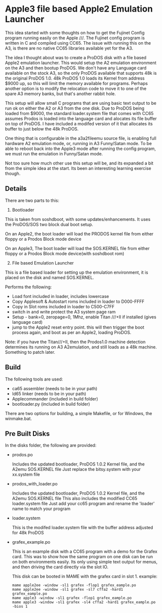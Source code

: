 # Apple3 file based Apple2 Emulation Launcher
This idea started with some thoughts on how to get the Fujinet Config program running easily on the Apple ///. The Fujinet config program is written in C and compiled using CC65. The issue with running this on the A3, is there are no native CC65 libraries available yet for the A3.

The idea I thought about was to create a ProDOS disk with a file based Apple2 emulation launcher. This would setup the A2 emulation environment on the A3 and then bootup ProDOS. We don't have any Language card available on the stock A3, so the only ProDOS available that supports 48k is the original ProDOS 1.0. 48k ProDOS 1.0 loads its Kernel from address $9000 up, so this will limit the memory available for programs. Perhaps another option is to modify the relocation code to move it to one of the spare A3 memory banks, but that's another rabbit hole.

This setup will allow small C programs that are using basic text output to be run ok on either the A2 or A3 from the one disk. Due to ProDOS being loaded from $9000, the standard loader.system file that comes with CC65 assumes Prodos is loaded into the language card and alocates its file buffer on top of ProDOS. I have included a modifed version of it that allocates its buffer to just below the 48k ProDOS.

One thing that is configurable in the a3a2fileemu source file, is enabling full hardware A2 emulation mode, or, running in A3 Funny/Satan mode. To be able to reboot back into the Apple3 mode after running the config program, we must run the emulation in Funny/Satan mode.

Not too sure how much other use this setup will be, and its expanded a bit from the simple idea at the start. Its been an interesting learning exercise though.

## Details
There are two parts to this:
1. Bootloader

This is taken from soshdboot, with some updates/enhancements. It uses the ProDOS/SOS two block dual boot setup.

On an Apple2, the boot loader will load the PRODOS kernel file from either floppy or a Prodos Block mode device

On an Apple3, The boot loader will load the SOS.KERNEL file from either floppy or a Prodos Block mode device(with soshdboot rom)

2. File based Emulation Launcher

This is a file based loader for setting up the emulation environment, it is placed on the disk and named SOS.KERNEL.

Performs the following:
- Load font included in loader, includes lowercase
- Copy Applesoft & Autostart roms included in loader to D000-FFFF
- Copy in Slot roms included in loader to C500-C7FF
- switch in and write protect the A3 system page ram
- Setup - bank=0, zeropage=0, 1Mhz, enable Titan ///+II if installed (gives language card) 
- jump to the Apple2 reset entry point. this will then trigger the boot process again, and boot as per an Apple2, loading ProDOS.

Note: if you have the Titan///+II, then the Prodos1.0 machine detection determines its running on A3 A2emulation, and still loads as a 48k machine. Something to patch later.

## Build
The following tools are used:

  -  ca65 assembler (needs to be in your path)
  -  ld65 linker (needs to be in your path)
  -  Applecommander (included in build folder)
  -  bootloader.py (included in build folder)

There are two options for building, a simple Makefile, or for Windows, the winmake.bat. 

## Pre Built Disks
In the disks folder, the following are provided:
- prodos.po
  
  Includes the updated bootloader, ProDOS 1.0.2 Kernel file, and the A2emu SOS.KERNEL file
  Just replace the bitsy.system with your xx.system file
  
- prodos_with_loader.po
  
  Includes the updated bootloader, ProDOS 1.0.2 Kernel file, and the A2emu SOS.KERNEL file
  This also includes the modified CC65 loader.system file
  Just add your cc65 program and rename the 'loader' name to match your program

- loader.system
  
  This is the modifed loader.system file with the buffer address adjusted for 48k ProDOS

- grafex_example.po
  
  This is an example disk with a CC65 program with a demo for the Grafex card. This was to show how the same program on one disk can be run on both environments easily. Its only using simple text output for menus, and then driving the card directly via the slot IO.
  
  This disk can be booted in MAME with the grafex card in slot 1.
  example:
   ```
   mame apple2ee -window -sl1 grafex -flop1 grafex_eample.po
   mame apple2ee -window -sl1 grafex -sl7 cffa2 -hard1 grafex_eample.po
   mame apple3 -window -sl1 grafex -flop1 grafex_eample.po
   mame apple3 -window -sl1 grafex -sl4 cffa2 -hard1 grafex_eample.po -bios 1
   ```
